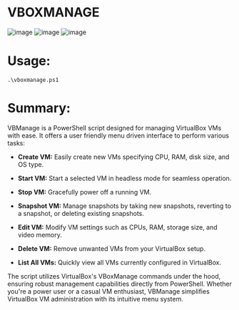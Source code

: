# VBOXMANAGE

![image](https://github.com/BwithE/vboxmanage/assets/144924113/f0fb876d-cae0-4c0f-a2bb-6323d0151a30) ![image](https://github.com/BwithE/vboxmanage/assets/144924113/b7ec861f-5a0e-4358-be02-4dc4c88c116b) ![image](https://github.com/BwithE/vboxmanage/assets/144924113/387e095a-1586-4cdf-aae6-11146c160d29)

# Usage:

```.\vboxmanage.ps1```

# Summary:
VBManage is a PowerShell script designed for managing VirtualBox VMs with ease. It offers a user friendly menu driven interface to perform various tasks:

- **Create VM:** Easily create new VMs specifying CPU, RAM, disk size, and OS type.

- **Start VM:** Start a selected VM in headless mode for seamless operation.

- **Stop VM:** Gracefully power off a running VM.

- **Snapshot VM:** Manage snapshots by taking new snapshots, reverting to a snapshot, or deleting existing snapshots.

- **Edit VM:** Modify VM settings such as CPUs, RAM, storage size, and video memory.

- **Delete VM:** Remove unwanted VMs from your VirtualBox setup.

- **List All VMs:** Quickly view all VMs currently configured in VirtualBox.

The script utilizes VirtualBox's VBoxManage commands under the hood, ensuring robust management capabilities directly from PowerShell. Whether you're a power user or a casual VM enthusiast, VBManage simplifies VirtualBox VM administration with its intuitive menu system.
